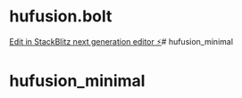 # hufusion.bolt

[Edit in StackBlitz next generation editor ⚡️](https://stackblitz.com/~/github.com/gharripp/hufusion.bolt)# hufusion_minimal
# hufusion_minimal
